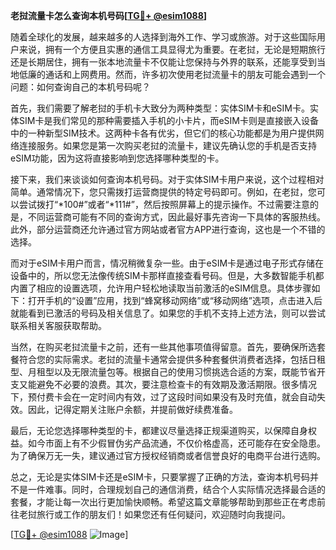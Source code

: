 **老挝流量卡怎么查询本机号码[[TG💪+ @esim1088](https://t.me/s/esim1088)]**

随着全球化的发展，越来越多的人选择到海外工作、学习或旅游。对于这些国际用户来说，拥有一个方便且实惠的通信工具显得尤为重要。在老挝，无论是短期旅行还是长期居住，拥有一张本地流量卡不仅能让您保持与外界的联系，还能享受到当地低廉的通话和上网费用。然而，许多初次使用老挝流量卡的朋友可能会遇到一个问题：如何查询自己的本机号码呢？

首先，我们需要了解老挝的手机卡大致分为两种类型：实体SIM卡和eSIM卡。实体SIM卡是我们常见的那种需要插入手机的小卡片，而eSIM卡则是直接嵌入设备中的一种新型SIM技术。这两种卡各有优劣，但它们的核心功能都是为用户提供网络连接服务。如果您是第一次购买老挝的流量卡，建议先确认您的手机是否支持eSIM功能，因为这将直接影响到您选择哪种类型的卡。

接下来，我们来谈谈如何查询本机号码。对于实体SIM卡用户来说，这个过程相对简单。通常情况下，您只需拨打运营商提供的特定号码即可。例如，在老挝，您可以尝试拨打“*100#”或者“*111#”，然后按照屏幕上的提示操作。不过需要注意的是，不同运营商可能有不同的查询方式，因此最好事先咨询一下具体的客服热线。此外，部分运营商还允许通过官方网站或者官方APP进行查询，这也是一个不错的选择。

而对于eSIM卡用户而言，情况稍微复杂一些。由于eSIM卡是通过电子形式存储在设备中的，所以您无法像传统SIM卡那样直接查看号码。但是，大多数智能手机都内置了相应的设置选项，允许用户轻松地读取当前激活的eSIM信息。具体步骤如下：打开手机的“设置”应用，找到“蜂窝移动网络”或“移动网络”选项，点击进入后就能看到已激活的号码及相关信息了。如果您的手机不支持上述方法，则可以尝试联系相关客服获取帮助。

当然，在购买老挝流量卡之前，还有一些其他事项值得留意。首先，要确保所选套餐符合您的实际需求。老挝的流量卡通常会提供多种套餐供消费者选择，包括日租型、月租型以及无限流量包等。根据自己的使用习惯挑选合适的方案，既能节省开支又能避免不必要的浪费。其次，要注意检查卡的有效期及激活期限。很多情况下，预付费卡会在一定时间内有效，过了这段时间如果没有及时充值，就会自动失效。因此，记得定期关注账户余额，并提前做好续费准备。

最后，无论您选择哪种类型的卡，都建议尽量选择正规渠道购买，以保障自身权益。如今市面上有不少假冒伪劣产品流通，不仅价格虚高，还可能存在安全隐患。为了确保万无一失，建议通过官方授权经销商或者信誉良好的电商平台进行选购。

总之，无论是实体SIM卡还是eSIM卡，只要掌握了正确的方法，查询本机号码并不是一件难事。同时，合理规划自己的通信消费，结合个人实际情况选择最合适的套餐，才能让每一次出行更加愉快顺畅。希望这篇文章能够帮助到那些正在考虑前往老挝旅行或工作的朋友们！如果您还有任何疑问，欢迎随时向我提问。

[[TG💪+ @esim1088](https://t.me/s/esim1088) ![Image](https://i.postimg.cc/4NQfJmqS/Snipaste-2025-05-13-00-14-12.png)]